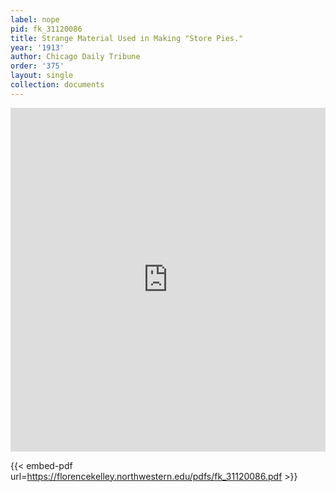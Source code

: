 ```yaml
---
label: nope
pid: fk_31120086
title: Strange Material Used in Making "Store Pies."
year: '1913'
author: Chicago Daily Tribune
order: '375'
layout: single
collection: documents
---
```

<iframe src="https://northwestern.app.box.com/embed/s/gfdxkowzw62a3fn7m3sb5s9f0ece4k2q?sortColumn=date&view=list" width="100%" height="550" frameborder="0" allowfullscreen webkitallowfullscreen msallowfullscreen></iframe>


{{< embed-pdf url=https://florencekelley.northwestern.edu/pdfs/fk_31120086.pdf >}}